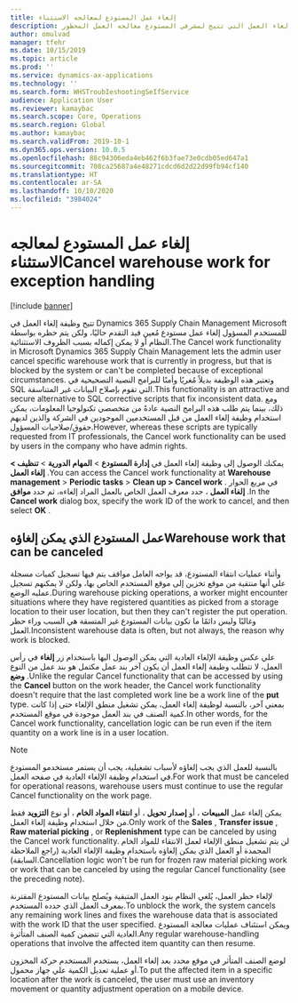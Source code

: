 ```yaml
---
title: إلغاء عمل المستودع لمعالجه الاستثناء
description: يصف هذا الموضوع وظيفة إلغاء العمل التي تتيح لمشرفي المستودع معالجه العمل المحظور.
author: omulvad
manager: tfehr
ms.date: 10/15/2019
ms.topic: article
ms.prod: ''
ms.service: dynamics-ax-applications
ms.technology: ''
ms.search.form: WHSTroubIeshootingSeIfService
audience: Application User
ms.reviewer: kamaybac
ms.search.scope: Core, Operations
ms.search.region: Global
ms.author: kamaybac
ms.search.validFrom: 2019-10-1
ms.dyn365.ops.version: 10.0.5
ms.openlocfilehash: 88c94306eda4eb462f6b3fae73e0cdb05ed647a1
ms.sourcegitcommit: 708ca25687a4e48271cdcd6d2d22d99fb94cf140
ms.translationtype: HT
ms.contentlocale: ar-SA
ms.lasthandoff: 10/10/2020
ms.locfileid: "3984024"
---
```

# <a name="cancel-warehouse-work-for-exception-handling"></a><span data-ttu-id="250fd-103">إلغاء عمل المستودع لمعالجه الاستثناء</span><span class="sxs-lookup"><span data-stu-id="250fd-103">Cancel warehouse work for exception handling</span></span>

[!include [banner](../includes/banner.md)]

<span data-ttu-id="250fd-104">تتيح وظيفة إلغاء العمل في Dynamics 365 Supply Chain Management Microsoft للمستخدم المسؤول إلغاء عمل مستودع مُعين قيد التقدم حاليًا، ولكن يتم حظره بواسطة النظام أو لا يمكن إكماله بسبب الظروف الاستثنائية.</span><span class="sxs-lookup"><span data-stu-id="250fd-104">The Cancel work functionality in Microsoft Dynamics 365 Supply Chain Management lets the admin user cancel specific warehouse work that is currently in progress, but that is blocked by the system or can't be completed because of exceptional circumstances.</span></span> <span data-ttu-id="250fd-105">وتعتبر هذه الوظيفة بديلاً مُغريًا وأمنًا للبرامج النصية التصحيحية في SQL التي تقوم بإصلاح البيانات غير المتناسقة.</span><span class="sxs-lookup"><span data-stu-id="250fd-105">This functionality is an attractive and secure alternative to SQL corrective scripts that fix inconsistent data.</span></span> <span data-ttu-id="250fd-106">ومع ذلك، بينما يتم طلب هذه البرامج النصية عادةً من متخصصي تكنولوجيا المعلومات، يمكن استخدام وظيفة إلغاء العمل من قبل المستخدمين الموجودين في الشركة والذين لديهم حقوق/صلاحيات المسؤول.</span><span class="sxs-lookup"><span data-stu-id="250fd-106">However, whereas these scripts are typically requested from IT professionals, the Cancel work functionality can be used by users in the company who have admin rights.</span></span>

<span data-ttu-id="250fd-107">يمكنك الوصول إلى وظيفة إلغاء العمل في **إدارة المستودع** \> **المهام الدورية** \> **تنظيف \> إلغاء العمل** .</span><span class="sxs-lookup"><span data-stu-id="250fd-107">You can access the Cancel work functionality at **Warehouse management** \> **Periodic tasks** \> **Clean up \> Cancel work** .</span></span> <span data-ttu-id="250fd-108">في مربع الحوار **إلغاء العمل** ، حدد معرف العمل الخاص بالعمل المراد إلغاءه، ثم حدد **موافق** .</span><span class="sxs-lookup"><span data-stu-id="250fd-108">In the **Cancel work** dialog box, specify the work ID of the work to cancel, and then select **OK** .</span></span>

## <a name="warehouse-work-that-can-be-canceled"></a><span data-ttu-id="250fd-109">عمل المستودع الذي يمكن إلغاؤه</span><span class="sxs-lookup"><span data-stu-id="250fd-109">Warehouse work that can be canceled</span></span>

<span data-ttu-id="250fd-110">وأثناء عمليات انتقاء المستودع، قد يواجه العامل مواقف يتم فيها تسجيل كميات مسجلة علي أنها منتقية من موقع تخزين إلى موقع المستخدم الخاص بها، ولكن لا يمكنهم تسجيل عمليه الوضع.</span><span class="sxs-lookup"><span data-stu-id="250fd-110">During warehouse picking operations, a worker might encounter situations where they have registered quantities as picked from a storage location to their user location, but then they can't register the put operation.</span></span> <span data-ttu-id="250fd-111">وغالبًا وليس دائمًا ما تكون بيانات المستودع غير المتسقة هي السبب وراء حظر العمل.</span><span class="sxs-lookup"><span data-stu-id="250fd-111">Inconsistent warehouse data is often, but not always, the reason why work is blocked.</span></span>

<span data-ttu-id="250fd-112">علي عكس وظيفة الإلغاء العادية التي يمكن الوصول اليها باستخدام زر **إلغاء** في رأس العمل، لا تتطلب وظيفة إلغاء العمل أن يكون آخر بند عمل مكتمل هو بند عمل من النوع **وضع** .</span><span class="sxs-lookup"><span data-stu-id="250fd-112">Unlike the regular Cancel functionality that can be accessed by using the **Cancel** button on the work header, the Cancel work functionality doesn't require that the last completed work line be a work line of the **put** type.</span></span> <span data-ttu-id="250fd-113">بمعني آخر، بالنسبة لوظيفة إلغاء العمل، يمكن تشغيل منطق الإلغاء حتى إذا كانت كمية الصنف في بند العمل موجودة في موقع المستخدم.</span><span class="sxs-lookup"><span data-stu-id="250fd-113">In other words, for the Cancel work functionality, cancellation logic can be run even if the item quantity on a work line is in a user location.</span></span>

> [!NOTE]
> <span data-ttu-id="250fd-114">بالنسبة للعمل الذي يجب إلغاؤه لأسباب تشغيلية، يجب أن يستمر مستخدمو المستودع في استخدام وظيفة الإلغاء العادية في صفحه العمل.</span><span class="sxs-lookup"><span data-stu-id="250fd-114">For work that must be canceled for operational reasons, warehouse users must continue to use the regular Cancel functionality on the work page.</span></span>

<span data-ttu-id="250fd-115">يمكن إلغاء عمل **المبيعات** ، أو **إصدار تحويل‬** ، أو **‏‫انتقاء المواد الخام‬** ، أو نوع **التزويد** فقط من خلال استخدام وظيفة إلغاء العمل.</span><span class="sxs-lookup"><span data-stu-id="250fd-115">Only work of the **Sales** , **Transfer issue** , **Raw material picking** , or **Replenishment** type can be canceled by using the Cancel work functionality.</span></span> <span data-ttu-id="250fd-116">لن يتم تشغيل منطق الإلغاء لعمل الانتقاء للمواد الخام المجمدة أو العمل الذي يمكن إلغاؤه باستخدام وظيفة الإلغاء العادية (راجع الملاحظة السابقة).</span><span class="sxs-lookup"><span data-stu-id="250fd-116">Cancellation logic won't be run for frozen raw material picking work or work that can be canceled by using the regular Cancel functionality (see the preceding note).</span></span>

<span data-ttu-id="250fd-117">لإلغاء حظر العمل، يُلغي النظام بنود العمل المتبقية ويُصلح بيانات المستودع المقترنة بمعرف العمل الذي حدده المستخدم.</span><span class="sxs-lookup"><span data-stu-id="250fd-117">To unblock the work, the system cancels any remaining work lines and fixes the warehouse data that is associated with the work ID that the user specified.</span></span> <span data-ttu-id="250fd-118">ويمكن استئناف عمليات معالجة المستودع العادية التي تتضمن كمية الصنف المتأثرة.</span><span class="sxs-lookup"><span data-stu-id="250fd-118">Any regular warehouse-handling operations that involve the affected item quantity can then resume.</span></span>

<span data-ttu-id="250fd-119">لوضع الصنف المتأثر في موقع محدد بعد إلغاء العمل، يستخدم المستخدم حركة المخزون أو عملية تعديل الكمية علي جهاز محمول.</span><span class="sxs-lookup"><span data-stu-id="250fd-119">To put the affected item in a specific location after the work is canceled, the user must use an inventory movement or quantity adjustment operation on a mobile device.</span></span>
